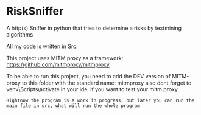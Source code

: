 # RiskSniffer
 A http(s) Sniffer in python that tries to determine a risks by textmining algorithms 
 
All my code is written in Src.
 
 This project uses MITM proxy as a framework: https://github.com/mitmproxy/mitmproxy 

 To be able to run this project, you need to add the DEV version of MITM-proxy to this folder with the standard name: mitmproxy
	also dont forget to venv\Scripts\activate in your ide, if you want to test your mitm proxy.
	
	Rightnow the program is a work in progress, but later you can run the main file in src, what will run the whole program
